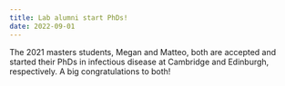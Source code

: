 ```yaml
---
title: Lab alumni start PhDs!
date: 2022-09-01
---
```


The 2021 masters students, Megan and Matteo, both are accepted and started their PhDs in infectious disease at Cambridge and Edinburgh, respectively. A big congratulations to both!
